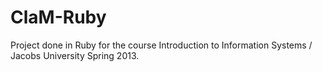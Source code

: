 ClaM-Ruby
===========

Project done in Ruby for the course Introduction to Information Systems / Jacobs University Spring 2013.
